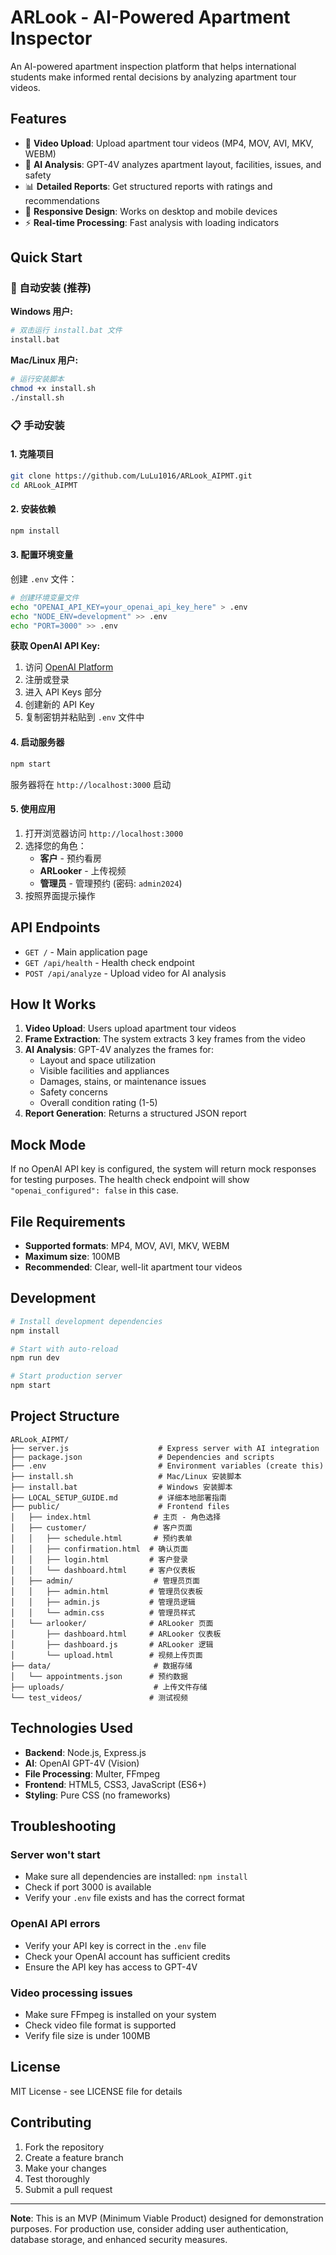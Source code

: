 # ARLook - AI-Powered Apartment Inspector

An AI-powered apartment inspection platform that helps international students make informed rental decisions by analyzing apartment tour videos.

## Features

- 🎥 **Video Upload**: Upload apartment tour videos (MP4, MOV, AVI, MKV, WEBM)
- 🤖 **AI Analysis**: GPT-4V analyzes apartment layout, facilities, issues, and safety
- 📊 **Detailed Reports**: Get structured reports with ratings and recommendations
- 📱 **Responsive Design**: Works on desktop and mobile devices
- ⚡ **Real-time Processing**: Fast analysis with loading indicators

## Quick Start

### 🚀 自动安装 (推荐)

**Windows 用户:**
```bash
# 双击运行 install.bat 文件
install.bat
```

**Mac/Linux 用户:**
```bash
# 运行安装脚本
chmod +x install.sh
./install.sh
```

### 📋 手动安装

#### 1. 克隆项目
```bash
git clone https://github.com/LuLu1016/ARLook_AIPMT.git
cd ARLook_AIPMT
```

#### 2. 安装依赖
```bash
npm install
```

#### 3. 配置环境变量
创建 `.env` 文件：
```bash
# 创建环境变量文件
echo "OPENAI_API_KEY=your_openai_api_key_here" > .env
echo "NODE_ENV=development" >> .env
echo "PORT=3000" >> .env
```

**获取 OpenAI API Key:**
1. 访问 [OpenAI Platform](https://platform.openai.com/)
2. 注册或登录
3. 进入 API Keys 部分
4. 创建新的 API Key
5. 复制密钥并粘贴到 `.env` 文件中

#### 4. 启动服务器
```bash
npm start
```

服务器将在 `http://localhost:3000` 启动

#### 5. 使用应用
1. 打开浏览器访问 `http://localhost:3000`
2. 选择您的角色：
   - **客户** - 预约看房
   - **ARLooker** - 上传视频
   - **管理员** - 管理预约 (密码: `admin2024`)
3. 按照界面提示操作

## API Endpoints

- `GET /` - Main application page
- `GET /api/health` - Health check endpoint
- `POST /api/analyze` - Upload video for AI analysis

## How It Works

1. **Video Upload**: Users upload apartment tour videos
2. **Frame Extraction**: The system extracts 3 key frames from the video
3. **AI Analysis**: GPT-4V analyzes the frames for:
   - Layout and space utilization
   - Visible facilities and appliances
   - Damages, stains, or maintenance issues
   - Safety concerns
   - Overall condition rating (1-5)
4. **Report Generation**: Returns a structured JSON report

## Mock Mode

If no OpenAI API key is configured, the system will return mock responses for testing purposes. The health check endpoint will show `"openai_configured": false` in this case.

## File Requirements

- **Supported formats**: MP4, MOV, AVI, MKV, WEBM
- **Maximum size**: 100MB
- **Recommended**: Clear, well-lit apartment tour videos

## Development

```bash
# Install development dependencies
npm install

# Start with auto-reload
npm run dev

# Start production server
npm start
```

## Project Structure

```
ARLook_AIPMT/
├── server.js                    # Express server with AI integration
├── package.json                 # Dependencies and scripts
├── .env                         # Environment variables (create this)
├── install.sh                   # Mac/Linux 安装脚本
├── install.bat                  # Windows 安装脚本
├── LOCAL_SETUP_GUIDE.md         # 详细本地部署指南
├── public/                      # Frontend files
│   ├── index.html              # 主页 - 角色选择
│   ├── customer/               # 客户页面
│   │   ├── schedule.html       # 预约表单
│   │   ├── confirmation.html  # 确认页面
│   │   ├── login.html         # 客户登录
│   │   └── dashboard.html     # 客户仪表板
│   ├── admin/                  # 管理员页面
│   │   ├── admin.html         # 管理员仪表板
│   │   ├── admin.js           # 管理员逻辑
│   │   └── admin.css          # 管理员样式
│   └── arlooker/              # ARLooker 页面
│       ├── dashboard.html     # ARLooker 仪表板
│       ├── dashboard.js       # ARLooker 逻辑
│       └── upload.html        # 视频上传页面
├── data/                       # 数据存储
│   └── appointments.json      # 预约数据
├── uploads/                    # 上传文件存储
└── test_videos/               # 测试视频
```

## Technologies Used

- **Backend**: Node.js, Express.js
- **AI**: OpenAI GPT-4V (Vision)
- **File Processing**: Multer, FFmpeg
- **Frontend**: HTML5, CSS3, JavaScript (ES6+)
- **Styling**: Pure CSS (no frameworks)

## Troubleshooting

### Server won't start
- Make sure all dependencies are installed: `npm install`
- Check if port 3000 is available
- Verify your `.env` file exists and has the correct format

### OpenAI API errors
- Verify your API key is correct in the `.env` file
- Check your OpenAI account has sufficient credits
- Ensure the API key has access to GPT-4V

### Video processing issues
- Make sure FFmpeg is installed on your system
- Check video file format is supported
- Verify file size is under 100MB

## License

MIT License - see LICENSE file for details

## Contributing

1. Fork the repository
2. Create a feature branch
3. Make your changes
4. Test thoroughly
5. Submit a pull request

---

**Note**: This is an MVP (Minimum Viable Product) designed for demonstration purposes. For production use, consider adding user authentication, database storage, and enhanced security measures.
